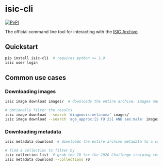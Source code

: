 # isic-cli
[![PyPI](https://img.shields.io/pypi/v/isic-cli)](https://pypi.org/project/isic-cli/)

The official command line tool for interacting with the [ISIC Archive](https://isic-archive.com).

## Quickstart

``` sh
pip install isic-cli  # requires python >= 3.9
isic user login
```


## Common use cases

### Downloading images

``` sh
isic image download images/  # downloads the entire archive, images and metadata, to images/

# optionally filter the results
isic image download --search 'diagnosis:melanoma' images/
isic image download --search 'age_approx:[5 TO 25] AND sex:male' images/
```


### Downloading metadata

``` sh
isic metadata download  # downloads the entire archive metadata to a csv

# find a collection to filter by
isic collection list  # grab the ID for the 2020 Challenge training set (70)
isic metadata download --collections 70
```

